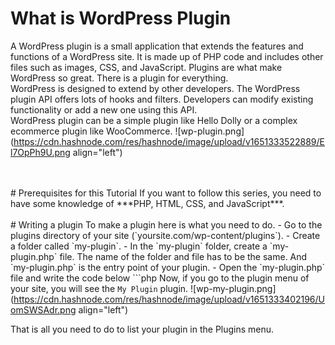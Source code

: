 # What is WordPress Plugin
A WordPress plugin is a small application that extends the features and functions of a WordPress site. It is made up of PHP code and includes other files such as images, CSS, and JavaScript. Plugins are what make WordPress so great. There is a plugin for everything.
<br>
WordPress is designed to extend by other developers. The WordPress plugin API offers lots of hooks and filters. Developers can modify existing functionality or add a new one using this API.
<br>
WordPress plugin can be a simple plugin like Hello Dolly or a complex ecommerce plugin like WooCommerce.
![wp-plugin.png](https://cdn.hashnode.com/res/hashnode/image/upload/v1651333522889/El7OpPh9U.png align="left")

<br>
<br>
# Prerequisites for this Tutorial
If you want to follow this series, you need to have some knowledge of ***PHP, HTML, CSS, and JavaScript***.

<br>
<br>
# Writing a plugin
To make a plugin here is what you need to do.
- Go to the plugins directory of your site (`yoursite.com/wp-content/plugins`).
- Create a folder called `my-plugin`.
- In the `my-plugin` folder, create a `my-plugin.php` file. The name of the folder and file has to be the same. And `my-plugin.php` is the entry point of your plugin.
- Open the `my-plugin.php` file and write the code below
```php
<?php
/**
 * Plugin Name: My Plugin
 */
```

Now, if you go to the plugin menu of your site, you will see the `My Plugin` plugin.
![wp-my-plugin.png](https://cdn.hashnode.com/res/hashnode/image/upload/v1651333402196/UomSWSAdr.png align="left")

That is all you need to do to list your plugin in the Plugins menu.